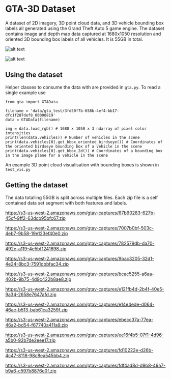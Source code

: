 # GTA-3D Dataset
A dataset of 2D imagery, 3D point cloud data, and 3D vehicle bounding box labels all generated using the Grand Theft Auto 5 game engine. The dataset contains image and depth map data captured at 1680x1050 resolution and oriented 3D bounding box labels of all vehicles. It is 55GB in total.

![alt text](https://raw.githubusercontent.com/oscarmcnulty/gta-3d-dataset/master/3fd50f7b-658b-4ef4-bb17-dfc1f287def8_00000134.jpg)

![alt text](https://raw.githubusercontent.com/oscarmcnulty/gta-3d-dataset/master/3fd50f7b-658b-4ef4-bb17-dfc1f287def8_00000134_preds.png)

## Using the dataset
Helper classes to consume the data with are provided in `gta.py`. To read a single example use
```
from gta import GTAData

filename = 'data/gta_test/3fd50f7b-658b-4ef4-bb17-dfc1f287def8_00000819'
data = GTAData(filename)

img = data.load_rgb() # 1680 x 1050 x 3 ndarray of pixel color intensities
print(len(data.vehicles)) # Number of vehicles in the scene
print(data.vehicles[0].get_bbox_oriented_birdseye()) # Coordinates of the oriented birdseye bounding box of a vehicle in the scene
print(data.vehicles[0].get_bbox_2d()) # Coordinates of a bounding box in the image plane for a vehicle in the scene
```
An example 3D point cloud visualisation with bounding boxes is shown in `test_vis.py`

## Getting the dataset
  
The data totalling 55GB is split across multiple files. Each zip file is a self contained data set segment with both features and labels.

https://s3-us-west-2.amazonaws.com/gtav-captures/67b90283-627b-45cf-9ff2-63dcb95bfc67.zip

https://s3-us-west-2.amazonaws.com/gtav-captures/7007b0bf-503c-4eb7-9b58-19e123ef40e0.zip

https://s3-us-west-2.amazonaws.com/gtav-captures/782579db-da70-492e-a119-4e5bf1241698.zip

https://s3-us-west-2.amazonaws.com/gtav-captures/9bac3205-32d1-4e24-8bc3-7591dbbfac34.zip

https://s3-us-west-2.amazonaws.com/gtav-captures/bcac5255-a6aa-402b-9b75-4d9c422b8ae8.zip

https://s3-us-west-2.amazonaws.com/gtav-captures/e121fb4d-2b4f-40e5-9a34-2658e7647afd.zip

https://s3-us-west-2.amazonaws.com/gtav-captures/e14e4ede-d064-46ae-b513-bab61ca3259f.zip

https://s3-us-west-2.amazonaws.com/gtav-captures/ebecc37a-77ea-46a2-bd54-f67740a411a9.zip

https://s3-us-west-2.amazonaws.com/gtav-captures/ee16f4b5-07f1-4d96-a5b0-92b7de2eee17.zip

https://s3-us-west-2.amazonaws.com/gtav-captures/fd10222e-d26b-4c47-8118-98c8ea545bb4.zip

https://s3-us-west-2.amazonaws.com/gtav-captures/fdf4ad8d-d9b8-49a7-b9a6-c597b8876e0f.zip
